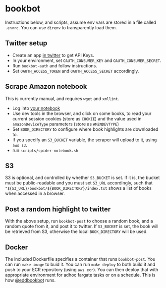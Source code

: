 # bookbot

Instructions below, and scripts, assume env vars are stored in a file
called `.envrc`. You can use `direnv` to transparently load them.

## Twitter setup

- Create an app [in twitter](https://developer.twitter.com/en/apps) to get API Keys.
- In your environment, set `OAUTH_CONSUMER_KEY` and `OAUTH_CONSUMER_SECRET`.
- Run `bookbot-auth` and follow instructions.
- Set `OAUTH_ACCESS_TOKEN` and `OAUTH_ACCESS_SECRET` accordingly.


## Scrape Amazon notebook

This is currently manual, and requires `wget` and `xmllint`.

- Log into [your notebook](https://read.amazon.com/notebook)
- Use dev tools in the browser, and click on some books, to read your
  current session cookies (store as `COOKIE`) and the value used in
  `amazonDeviceType` parameters (store as `AMZNDEVTYPE`)
- Set `BOOK_DIRECTORY` to configure where book highlights are downloaded to.
- If you specify an `S3_BUCKET` variable, the scraper will upload to it, using `aws s3`.
- run `scripts/spider-notebook.sh`


## S3

S3 is optional, and controlled by whether `S3_BUCKET` is set. If it
is, the bucket must be public-readable and you must set `S3_URL`
accordingly, such that
`"${S3_URL}/bookbot/${BOOK_DIRECTORY}/index.txt` shows a list of books
when accessed in a browser.


## Post a random highlight to twitter

With the above setup, run `bookbot-post` to choose a random book, and
a random quote from it, and post it to twitter. If `S3_BUCKET` is set,
the book will be retrieved from S3, otherwise the local
`BOOK_DIRECTORY` will be used.

## Docker

The included Dockerfile specifies a container that runs
`bookbot-post`. You can run `make image` to buid it. You can run `make
deploy` to both build it and push to your ECR repository (using `aws
ecr`). You can then deploy that with appropriate environment for adhoc
fargate tasks or on a schedule. This is how
[@eddbookbot](https://twitter.com/eddbookbot) runs.
